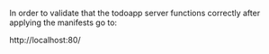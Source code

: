 In order to validate that the todoapp server functions correctly after applying the manifests go to:

http://localhost:80/